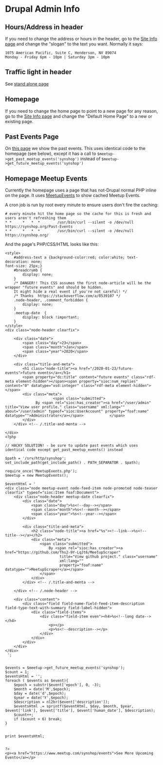 # Drupal Admin Info

## Hours/Address in header

If you need to change the address or hours in the header,  go to the 
[Site Info page](https://synshop.org/admin/config/system/site-information) and change the 
"slogan" to the text you want.  Normally it says:

```
1075 American Pacific, Suite C, Henderson, NV 89074
Monday - Friday 6pm - 10pm | Saturday 3pm - 10pm
```

## Traffic light in header

See [stand alone page](https://rtfm.synshop.org/admins/Traffic-Light/)


## Homepage

If you need to change the home page to point to a new page for any reason,  go to the 
[Site Info page](https://synshop.org/admin/config/system/site-information) and change the 
"Default Home Page" to a new or existing page.  

## Past Events Page

On [this page](https://synshop.org/Past-Events) we show the past events.  This uses identical code to the homepage (see below), except it has a call to `$meetup->get_past_meetup_events('synshop')` instead of `$meetup->get_future_meetup_events('synshop')`

## Homepage Meetup Events

Currently the homepage uses a page that has not-Drupal normal PHP inline on the page.  It uses
[MeetupEvents](https://github.com/Ths2-9Y-LqJt6/MeetupScraper) to show cached
Meetup Events.  

A cron job is run by root every minute to ensure users don't fire the caching:

```
# every minute hit the home page so the cache for this is fresh and users aren't refreshing them
* *     *   *  *        /usr/bin/curl --silent -o /dev/null https://synshop.org/Past-Events
* *     *   *  *        /usr/bin/curl --silent -o /dev/null https://synshop.org/
```

And the page's PHP/CSS/HTML looks like this:

```
<style>
    #address-text a {background-color:red; color:white; text-decoration: none;
font-size: 25px;}
    #breadcrumb {
        display: none;
    }
    /* DANGER!! This CSS assumes the first node-article will be the wrapper "future events" and should be hidden.
    It might hide a real event if you're not careful! */
    /* Thanks  https://stackoverflow.com/a/8539107 */
    .node-header, .comment_forbidden {
        display: none;
    }
    .meetup-date  {
        display: block !important;
    }
</style>
<div class="node-header clearfix">

    <div class="date">
        <span class="day">23</span>
        <span class="month">Jan</span>
        <span class="year">2020</span>
    </div>

    <div class="title-and-meta">
        <h1 class="node-title"><a href="/2020-01-23/future-events">future events</a></h1>
        <span property="dc:title" content="future events" class="rdf-meta element-hidden"></span><span property="sioc:num_replies" content="0" datatype="xsd:integer" class="rdf-meta element-hidden"></span>
        <div class="meta">
                      <span class="submitted">
              By <span rel="sioc:has_creator"><a href="/user/admin" title="View user profile." class="username" xml:lang="" about="/user/admin" typeof="sioc:UserAccount" property="foaf:name" datatype="">Administrator</a></span>            </span>
        </div>
    </div> <!-- /.title-and-menta -->

</div>
<?php

// HACKY SOLUTION! - be sure to update past events which uses identical code except get_past_meetup_events() instead

$path = '/srv/http/synshop';
set_include_path(get_include_path() . PATH_SEPARATOR . $path);

require_once('MeetupEvents.php');
$meetup = new MeetupEvents();

$eventHtml = '
<div class="node meetup-event node-feed-item node-promoted node-teaser clearfix" typeof="sioc:Item foaf:Document">
    <div class="node-header meetup-date clearfix">
        <div class="date">
            <span class="day">%s<!--day--></span>
            <span class="month">%s<!--month--></span>
            <span class="year">%s<!--year--></span>
        </div>

        <div class="title-and-meta">
            <h2 class="node-title"><a href="%s"><!--link-->%s<!--title--></a></h2>
            <div class="meta">
                <span class="submitted">
                    By <span rel="sioc:has_creator"><a href="https://github.com/Ths2-9Y-LqJt6/MeetupScraper"
                         title="View github project." class="username"
                         xml:lang=""
                         property="foaf:name" datatype="">MeetupScraper</a></span>
                </span>
            </div>
        </div> <!-- /.title-and-menta -->

    </div> <!-- /.node-header -->

    <div class="content">
        <div class="field field-name-field-feed-item-description field-type-text-with-summary field-label-hidden">
            <div class="field-items">
                <div class="field-item even"><h4>%s<!--long date--></h4>
                    <p></p>
                    <p>%s<!--description--></p>
                </div>
            </div>
        </div>
    </div>
</div>
 ';


$events = $meetup->get_future_meetup_events('synshop');
$count = 1;
$eventsHtml = '';
foreach ( $events as $event){
    $epoch = substr($event['epoch'], 0, -3);
    $month = date('M',$epoch);
    $day = date('d',$epoch);
    $year = date('Y',$epoch);
    $description = nl2br($event['description']);
    $eventsHtml .= sprintf($eventHtml, $day, $month, $year, $event['link'], $event['title'], $event['human_date'], $description);
    $count++;
    if ($count > 6) break;
}


print $eventsHtml;


?>
<p><a href="https://www.meetup.com/synshop/events">See More Upcoming Events</a></p>
```
